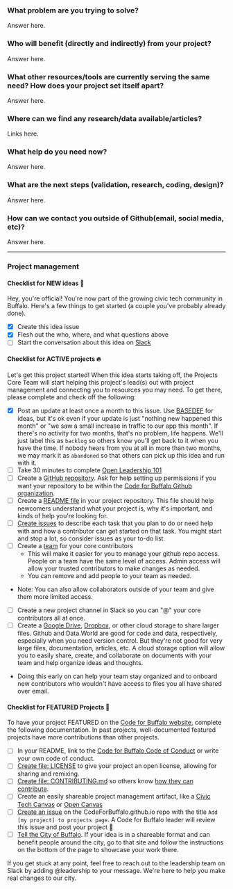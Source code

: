 <!--- Keep everything below and click 'Submit new issue'  --->

### What problem are you trying to solve?

Answer here.


### Who will benefit (directly and indirectly) from your project?

Answer here.


### What other resources/tools are currently serving the same need? How does your project set itself apart?

Answer here.


### Where can we find any research/data available/articles?

Links here.


### What help do you need now?

Answer here.


### What are the next steps (validation, research, coding, design)?

Answer here.


### How can we contact you outside of Github(email, social media, etc)?

Answer here.

----
<!--- You can skip the following for now, but come back to it later!  --->

### Project management

#### Checklist for NEW ideas :baby:
Hey, you're official! You're now part of the growing civic tech community in Buffalo. Here's a few things to get started (a couple you've probably already done).

- [x] Create this idea issue
- [x] Flesh out the who, where, and what questions above
- [ ] Start the conversation about this idea on [Slack](https://join.slack.com/t/codeforbuffalo/shared_invite/enQtMzk5NzA5MjA4NTQ0LWNlY2UyOWJlZWUxMjQ0NTE1M2RlOWNjNDcyNzkwZmYxNDY4MDE5ZGNhZjNhOWY4MWU2OWRhNGMzNzUwMmEzMTk)

#### Checklist for ACTIVE projects :fire:
Let's get this project started! When this idea starts taking off, the Projects Core Team will start helping this project's lead(s) out with project management and connecting you to resources you may need. To get there, please complete and check off the following:

- [x] Post an update at least once a month to this issue. Use [BASEDEF](https://github.com/open-austin/cheatsheet-basedef) for ideas, but it's ok even if your update is just "nothing new happened this month" or "we saw a small increase in traffic to our app this month". If there's no activity for two months, that's no problem, life happens. We'll just label this as `backlog` so others know you'll get back to it when you have the time. If nobody hears from you at all in more than two months, we may mark it as `abandoned` so that others can pick up this idea and run with it.
- [ ] Take 30 minutes to complete [Open Leadership 101](https://mozilla.teachable.com/p/open-leadership-101) 
- [ ] Create a [GitHub repository](https://github.com/new). Ask for help setting up permissions if you want your repository to be within the [Code for Buffalo Github organization](https://github.com/CodeForBuffalo/).
- [ ] Create a [README file](https://mozilla.github.io/open-leadership-training-series/articles/opening-your-project/write-a-great-project-readme/) in your project repository. This file should help newcomers understand what your project is, why it's important, and kinds of help you're looking for.
- [ ] [Create issues](https://mozilla.github.io/open-leadership-training-series/articles/get-your-project-online/project-set-up-for-collaboration-with-github/#assignment--add-your-first-issue) to describe each task that you plan to do or need help with and how a contributor can get started on that task. You might start and stop a lot, so consider issues as your to-do list.
- [ ] Create a [team](https://help.github.com/articles/creating-a-team/) for your core contributors
  - This will make it easier for you to manage your github repo access. People on a team have the same level of access. Admin access will allow your trusted contributors to make changes as needed. 
  - You can remove and add people to your team as needed. 
 <!-- ADD BUFFALO TEAMS View some of our teams: [https://github.com/orgs/open-austin/teams](https://github.com/orgs/open-austin/teams) -->
  - Note: You can also allow collaborators outside of your team and give them more limited access.
- [ ]   Create a new project channel in Slack so you can "@" your core contributors all at once.
- [ ]   Create a [Google Drive](https://drive.google.com), [Dropbox](https://www.dropbox.com/), or other cloud storage to share larger files. Github and Data.World are good for code and data, respectively, especially when you need version control. But they're not good for very large files, documentation, articles, etc. A cloud storage option will allow you to easily share, create, and collaborate on documents with your team and help organize ideas and thoughts.
  - Doing this early on can help your team stay organized and to onboard new contributors who wouldn't have access to files you all have shared over email.

#### Checklist for FEATURED Projects :tada:
To have your project FEATURED on the [Code for Buffalo website](https://codeforbuffalo.org/), complete the following documentation. In past projects, well-documented featured projects have more contributions than other projects.

- [ ] In your README, link to the [Code for Buffalo Code of Conduct](https://codeforbuffalo.org/code-of-conduct) or write your own code of conduct.
- [ ] [Create file: LICENSE](http://choosealicense.com/) to give your project an open license, allowing for sharing and remixing.
- [ ] [Create file: CONTRIBUTING.md](https://github.com/acabunoc/mozsprint-repo-template/blob/master/CONTRIBUTING.md) so others know [how they can contribute](https://mozilla.github.io/open-leadership-training-series/articles/building-communities-of-contributors/write-contributor-guidelines/).
- [ ] Create an easily shareable project management artifact, like a [Civic Tech Canvas](https://cityofaustin.github.io/civic-tech-canvas/) or [Open Canvas](https://mozilla.github.io/open-leadership-training-series/articles/opening-your-project/develop-an-open-project-strategy-with-open-canvas/)
- [ ] [Create an issue](https://github.com/CodeForBuffalo/project-ideas/issues/new) on the CodeForBuffalo.github.io repo with the title `Add [my project] to projects page`. A Code for Buffalo leader will review this issue and post your project :balloon:
- [ ] [Tell the City of Buffalo](https://data.buffalony.gov/stories/s/8ibu-5j7v/). If your idea is in a shareable format and can benefit people around the city, go to that site and follow the instructions on the bottom of the page to showcase your work there.

If you get stuck at any point, feel free to reach out to the leadership team on Slack by adding @leadership to your message. We're here to help you make real changes to our city.
